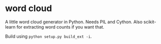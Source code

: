 word cloud
==========

A little word cloud generator in Python.
Needs PIL and Cython.
Also scikit-learn for extracting word counts if you want that.

Build using ``python setup.py build_ext -i``.
